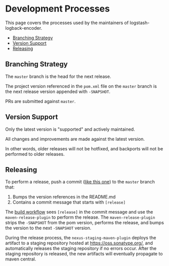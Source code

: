 Development Processes
=====================

This page covers the processes used by the maintainers of logstash-logback-encoder.

* [Branching Strategy](#branching-strategy)
* [Version Support](#version-support)
* [Releasing](#releasing)

Branching Strategy
------------------

The `master` branch is the head for the next release.

The project version referenced in the `pom.xml` file on the `master` branch is
the next release version appended with `-SNAPSHOT`.

PRs are submitted against `master`.


Version Support
---------------

Only the latest version is "supported" and actively maintained.

All changes and improvements are made against the latest version.

In other words, older releases will not be hotfixed, and backports will not be performed to older releases.


Releasing
---------

To perform a release, push a commit ([like this one](https://github.com/logstash/logstash-logback-encoder/commit/aa942e9fe59320fa1b39f1b54f8a742dd8fd9930))
to the `master` branch that:

1. Bumps the version references in the README.md
2. Contains a commit message that starts with `[release]`
    
The [build workflow](.github/workflows/build.yml) sees `[release]` in the commit message
and use the `maven-release-plugin` to perform the release.
The `maven-release-plugin` strips the `-SNAPSHOT` from the pom version,
performs the release, and bumps the version to the next `-SNAPSHOT` version.

During the release process, the `nexus-staging-maven-plugin` deploys the artifact to
a staging repository hosted at https://oss.sonatype.org/,
and automatically releases the staging repository if no errors occur.
After the staging repository is released, the new artifacts will eventually propagate to maven central.

